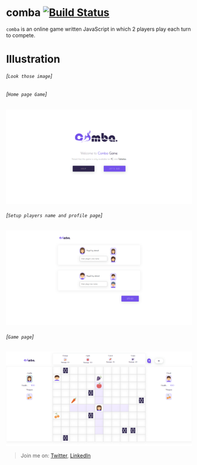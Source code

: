# **comba** [![Build Status](https://travis-ci.org/facebook/flipper.svg?branch=master)](https://travis-ci.org/facebook/flipper)

`comba` is an online game written JavaScript in which 2 players play each turn to compete. 

# Illustration

###### [`Look those image`]

###### [`Home page Game`]

![](/assets/imgs/comba_01.png)

###### [`Setup players name and profile page`]

![](/assets/imgs/comba_02.png)

###### [`Game page`]

![](/assets/imgs/comba_03.png)

> Join me on: [Twitter](https://www.twitter.com/JuniorOreol/),
> [LinkedIn](https://www.linkedin.com/in/oreolnoumodong/)

